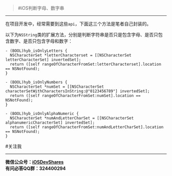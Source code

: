 >#iOS判断字母、数字串

---
在项目开发中，经常需要到这些`api`，下面这三个方法是笔者自己封装的。

以下为`NSString`类的扩展方法，分别是判断字符串是否只是包含字母、是否只包含数字、是否只包含字母和数字：

```
- (BOOL)hyb_isOnlyLetters {
  NSCharacterSet *letterCharacterset = [[NSCharacterSet letterCharacterSet] invertedSet];
  return ([self rangeOfCharacterFromSet:letterCharacterset].location == NSNotFound);
}

- (BOOL)hyb_isOnlyNumbers {
  NSCharacterSet *numSet = [[NSCharacterSet characterSetWithCharactersInString:@"0123456789"] invertedSet];
  return ([self rangeOfCharacterFromSet:numSet].location == NSNotFound);
}

- (BOOL)hyb_isOnlyAlphaNumeric {
  NSCharacterSet *numAndLetterCharSet = [[NSCharacterSet alphanumericCharacterSet] invertedSet];
  return ([self rangeOfCharacterFromSet:numAndLetterCharSet].location == NSNotFound);
}
```

#关注我

---
**微信公众号：[iOSDevShares]()**<br>
**有问必答QQ群：324400294**